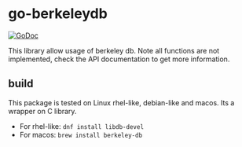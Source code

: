 # go-berkeleydb

[![GoDoc](https://pkg.go.dev/badge/github.com/thierry-f-78/go-berkeleydb)](https://pkg.go.dev/github.com/thierry-f-78/go-berkeleydb)

This library allow usage of berkeley db. Note all functions are not implemented, check the API documentation to get more information.

## build

This package is tested on Linux rhel-like, debian-like and macos. Its a wrapper on C library.

- For rhel-like: `dnf install libdb-devel`
- For macos: `brew install berkeley-db`
